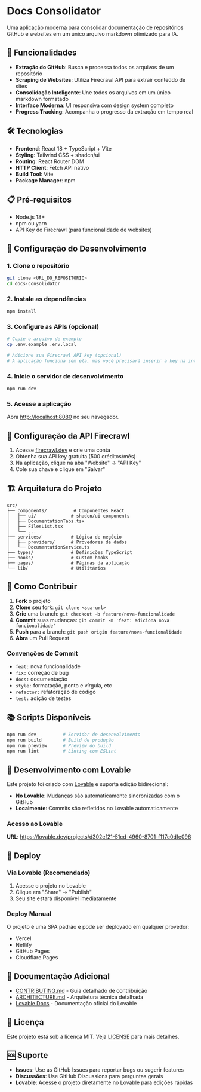 # Docs Consolidator

Uma aplicação moderna para consolidar documentação de repositórios GitHub e websites em um único arquivo markdown otimizado para IA.

## 🚀 Funcionalidades

- **Extração do GitHub**: Busca e processa todos os arquivos de um repositório
- **Scraping de Websites**: Utiliza Firecrawl API para extrair conteúdo de sites
- **Consolidação Inteligente**: Une todos os arquivos em um único markdown formatado
- **Interface Moderna**: UI responsiva com design system completo
- **Progress Tracking**: Acompanha o progresso da extração em tempo real

## 🛠 Tecnologias

- **Frontend**: React 18 + TypeScript + Vite
- **Styling**: Tailwind CSS + shadcn/ui
- **Routing**: React Router DOM
- **HTTP Client**: Fetch API nativo
- **Build Tool**: Vite
- **Package Manager**: npm

## 📋 Pré-requisitos

- Node.js 18+ 
- npm ou yarn
- API Key do Firecrawl (para funcionalidade de websites)

## 🔧 Configuração do Desenvolvimento

### 1. Clone o repositório
```bash
git clone <URL_DO_REPOSITORIO>
cd docs-consolidator
```

### 2. Instale as dependências
```bash
npm install
```

### 3. Configure as APIs (opcional)
```bash
# Copie o arquivo de exemplo
cp .env.example .env.local

# Adicione sua Firecrawl API key (opcional)
# A aplicação funciona sem ela, mas você precisará inserir a key na interface
```

### 4. Inicie o servidor de desenvolvimento
```bash
npm run dev
```

### 5. Acesse a aplicação
Abra [http://localhost:8080](http://localhost:8080) no seu navegador.

## 🔑 Configuração da API Firecrawl

1. Acesse [firecrawl.dev](https://firecrawl.dev) e crie uma conta
2. Obtenha sua API key gratuita (500 créditos/mês)
3. Na aplicação, clique na aba "Website" → "API Key"
4. Cole sua chave e clique em "Salvar"

## 🏗 Arquitetura do Projeto

```
src/
├── components/          # Componentes React
│   ├── ui/             # shadcn/ui components
│   ├── DocumentationTabs.tsx
│   ├── FilesList.tsx
│   └── ...
├── services/           # Lógica de negócio
│   ├── providers/      # Provedores de dados
│   └── DocumentationService.ts
├── types/              # Definições TypeScript
├── hooks/              # Custom hooks
├── pages/              # Páginas da aplicação
└── lib/                # Utilitários
```

## 🤝 Como Contribuir

1. **Fork** o projeto
2. **Clone** seu fork: `git clone <sua-url>`
3. **Crie** uma branch: `git checkout -b feature/nova-funcionalidade`
4. **Commit** suas mudanças: `git commit -m 'feat: adiciona nova funcionalidade'`
5. **Push** para a branch: `git push origin feature/nova-funcionalidade`
6. **Abra** um Pull Request

### Convenções de Commit
- `feat:` nova funcionalidade
- `fix:` correção de bug
- `docs:` documentação
- `style:` formatação, ponto e vírgula, etc
- `refactor:` refatoração de código
- `test:` adição de testes

## 📚 Scripts Disponíveis

```bash
npm run dev          # Servidor de desenvolvimento
npm run build        # Build de produção
npm run preview      # Preview do build
npm run lint         # Linting com ESLint
```

## 🔧 Desenvolvimento com Lovable

Este projeto foi criado com [Lovable](https://lovable.dev) e suporta edição bidirecional:

- **No Lovable**: Mudanças são automaticamente sincronizadas com o GitHub
- **Localmente**: Commits são refletidos no Lovable automaticamente

### Acesso ao Lovable
**URL**: https://lovable.dev/projects/d302ef21-51cd-4960-8701-f117c0dfe096

## 🚢 Deploy

### Via Lovable (Recomendado)
1. Acesse o projeto no Lovable
2. Clique em "Share" → "Publish"
3. Seu site estará disponível imediatamente

### Deploy Manual
O projeto é uma SPA padrão e pode ser deployado em qualquer provedor:
- Vercel
- Netlify  
- GitHub Pages
- Cloudflare Pages

## 📖 Documentação Adicional

- [CONTRIBUTING.md](./CONTRIBUTING.md) - Guia detalhado de contribuição
- [ARCHITECTURE.md](./ARCHITECTURE.md) - Arquitetura técnica detalhada
- [Lovable Docs](https://docs.lovable.dev/) - Documentação oficial do Lovable

## 📄 Licença

Este projeto está sob a licença MIT. Veja [LICENSE](./LICENSE) para mais detalhes.

## 🆘 Suporte

- **Issues**: Use as GitHub Issues para reportar bugs ou sugerir features
- **Discussões**: Use GitHub Discussions para perguntas gerais
- **Lovable**: Acesse o projeto diretamente no Lovable para edições rápidas

